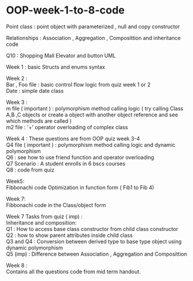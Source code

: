 ﻿# OOP-week-1-to-8-code
 
Point class : point object with parameterized , null and copy constructor 

Relationships : Association , Aggregation , Composittion and inheritance code <br />

Q10 : Shopping Mall Elevator and button UML
 
Week 1 : basic Structs and enums syntax


Week 2 : <br />
Bar , Foo file : basic control flow logic from quiz week 1 or 2 <br />
Date : simple date class

Week 3 :<br />
m file ( important ) : polymorphism method calling logic ( try calling Class A,B ,C objects or create a object with another object reference and see which methods are called ) <br />
m2 file : '+' operator overloading of complex class

Week 4 :
These questions are from OOP quiz week 3-4 <br />
Q4 file ( important ) : polymorphism method calling logic and dynamic polymorphism<br />
Q6 : see how to use friend function and operator overloading<br />
Q7 Scenario : A student enrolls in 6 bscs courses<br />
Q8 : code from quiz <br />

Week5: <br />
Fibbonachi code Optimization in function form ( Fib1 to Fib 4)

Week 7: <br />
Fibbonachi code in the Class/object form

Week 7 Tasks from quiz ( imp) : <br />
Inheritance and composition: <br />
Q1 : How to access base class constructor from child class constructor<br />
Q2 : how to show parent attributes inside child class<br />
Q3 and Q4 : Conversion between derived type to base type object using dynamic polymorphism<br />
Q5 (imp) : Difference between Association , Aggregation and Composittion<br />

Week 8 : <br />
Contains all the questions code from mid term handout.



  
 


